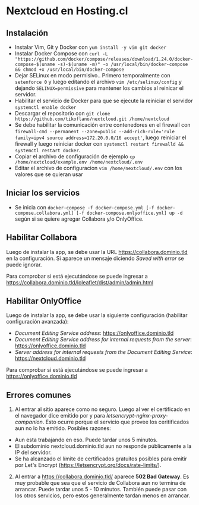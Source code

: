 # Nextcloud en Hosting.cl

## Instalación
- Instalar Vim, Git y Docker con `yum install -y vim git docker`
- Instalar Docker Compose con `curl -L "https://github.com/docker/compose/releases/download/1.24.0/docker-compose-$(uname -s)-$(uname -m)" -o /usr/local/bin/docker-compose && chmod +x /usr/local/bin/docker-compose`
- Dejar SELinux en modo permisivo.. Primero temporalmente con `setenforce 0` y luego editando el archivo `vim /etc/selinux/config` y dejando `SELINUX=permissive` para mantener los cambios al reinicar el servidor.
- Habilitar el servicio de Docker para que se ejecute la reiniciar el servidor `systemctl enable docker` 
- Descargar el repositorio con `git clone https://github.com/tikoflano/nextcloud.git /home/nextcloud`
- Se debe habilitar la comunicación entre contenedores en el firewall con `firewall-cmd --permanent --zone=public --add-rich-rule='rule family=ipv4 source address=172.20.0.0/16 accept'`, luego reiniciar el firewall y luego reiniciar docker con `systemctl restart firewalld && systemctl restart docker`.
- Copiar el archivo de configuración de ejemplo `cp /home/nextcloud/example.env /home/nextcloud/.env`
- Editar el archivo de configuracion `vim /home/nextcloud/.env` con los valores que se quieran usar

## Iniciar los servicios
- Se inicia con `docker-compose -f docker-compose.yml [-f docker-compose.collabora.yml] [-f docker-compose.onlyoffice.yml] up -d` según si se quiere agregar Collabora y/o OnlyOffice.

## Habilitar Collabora
Luego de instalar la app, se debe usar la URL https://collabora.dominio.tld en la configuración. Si aparece un mensaje diciendo *Saved with error* se puede ignorar.

Para comprobar si está ejecutándose se puede ingresar a https://collabora.dominio.tld/loleaflet/dist/admin/admin.html
  
## Habilitar OnlyOffice
Luego de instalar la app, se debe usar la siguiente configuración (habilitar configuración avanzada):
  - *Document Editing Service address*: https://onlyoffice.dominio.tld
  - *Document Editing Service address for internal requests from the server*: https://onlyoffice.dominio.tld
  - *Server address for internal requests from the Document Editing Service*: https://nextcloud.dominio.tld
  
Para comprobar si está ejecutándose se puede ingresar a https://onlyoffice.dominio.tld
  
## Errores comunes
1. Al entrar al sitio aparece como no seguro. Luego al ver el certificado en el navegador dice emitido por y para *letsencrypt-nginx-proxy-companion*.
  Esto ocurre porque el servicio que provee los ceritificados aun no lo ha emitido. Posibles razones:
  - Aun esta trabajando en eso. Puede tardar unos 5 minutos.
  - El subdominio nextcloud.dominio.tld aun no responde públicamente a la IP del servidor.
  - Se ha alcanzado el límite de certificados gratuitos posibles para emitir por Let's Encrypt (https://letsencrypt.org/docs/rate-limits/). 
2. Al entrar a https://collabora.dominio.tld/ aparece **502 Bad Gateway**.
  Es muy probable que sea que el servicio de Collabora aun no termina de arrancar. Puede tardar unos 5 - 10 minutos. También puede pasar con los otros servicios, pero estos generalmente tardan menos en arrancar.
